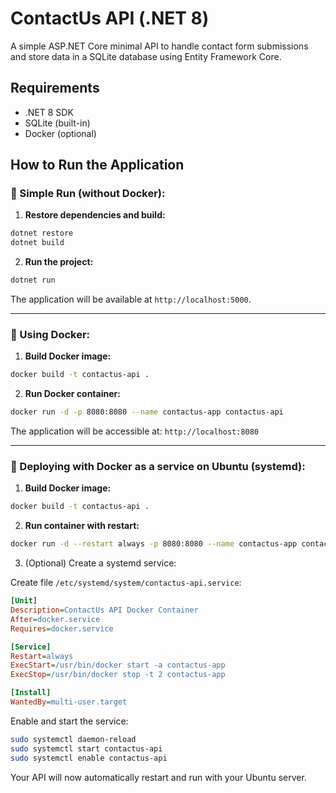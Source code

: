 # ContactUs API (.NET 8)

A simple ASP.NET Core minimal API to handle contact form submissions and store data in a SQLite database using Entity Framework Core.

## Requirements

- .NET 8 SDK
- SQLite (built-in)
- Docker (optional)

## How to Run the Application

### 🚀 Simple Run (without Docker):

1. **Restore dependencies and build:**

```bash
dotnet restore
dotnet build
```

2. **Run the project:**

```bash
dotnet run
```

The application will be available at `http://localhost:5000`.

---

### 🐳 Using Docker:

1. **Build Docker image:**

```bash
docker build -t contactus-api .
```

2. **Run Docker container:**

```bash
docker run -d -p 8080:8080 --name contactus-app contactus-api
```

The application will be accessible at: `http://localhost:8080`

---

### 📌 Deploying with Docker as a service on Ubuntu (systemd):

1. **Build Docker image:**

```bash
docker build -t contactus-api .
```

2. **Run container with restart:**

```bash
docker run -d --restart always -p 8080:8080 --name contactus-app contactus-api
```

3. (Optional) Create a systemd service:

Create file `/etc/systemd/system/contactus-api.service`:

```ini
[Unit]
Description=ContactUs API Docker Container
After=docker.service
Requires=docker.service

[Service]
Restart=always
ExecStart=/usr/bin/docker start -a contactus-app
ExecStop=/usr/bin/docker stop -t 2 contactus-app

[Install]
WantedBy=multi-user.target
```

Enable and start the service:

```bash
sudo systemctl daemon-reload
sudo systemctl start contactus-api
sudo systemctl enable contactus-api
```

Your API will now automatically restart and run with your Ubuntu server.

